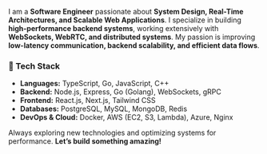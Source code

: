 I am a **Software Engineer** passionate about **System Design, Real-Time Architectures, and Scalable Web Applications**. I specialize in building **high-performance backend systems**, working extensively with **WebSockets, WebRTC, and distributed systems**. My passion is improving **low-latency communication, backend scalability, and efficient data flows**.

### 🔧 Tech Stack
- **Languages:** TypeScript, Go, JavaScript, C++
- **Backend:** Node.js, Express, Go (Golang), WebSockets, gRPC
- **Frontend:** React.js, Next.js, Tailwind CSS
- **Databases:** PostgreSQL, MySQL, MongoDB, Redis
- **DevOps & Cloud:** Docker, AWS (EC2, S3, Lambda), Azure, Nginx

Always exploring new technologies and optimizing systems for performance. **Let’s build something amazing!**
